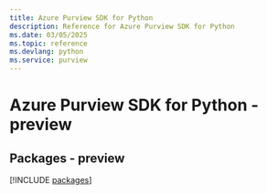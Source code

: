 ```yaml
---
title: Azure Purview SDK for Python
description: Reference for Azure Purview SDK for Python
ms.date: 03/05/2025
ms.topic: reference
ms.devlang: python
ms.service: purview
---
```

# Azure Purview SDK for Python - preview
## Packages - preview
[!INCLUDE [packages](purview-index.md)]